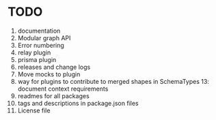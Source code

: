 # TODO

1. documentation
2. Modular graph API
3. Error numbering
4. relay plugin
5. prisma plugin
6. releases and change logs
7. Move mocks to plugin
8. way for plugins to contribute to merged shapes in SchemaTypes 13: document context requirements
9. readmes for all packages
10. tags and descriptions in package.json files
11. License file
